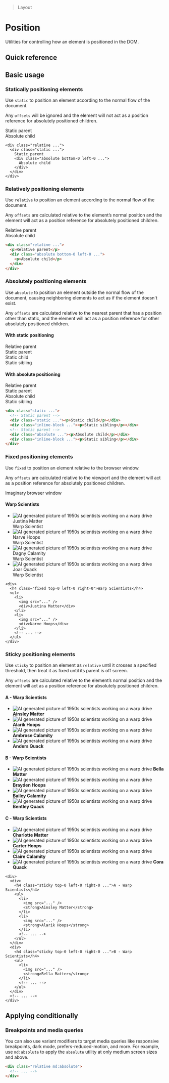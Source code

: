 > Layout

# Position

Utilities for controlling how an element is positioned in the DOM.

## Quick reference

<qr-table />

## Basic usage

### Statically positioning elements
Use `static` to position an element according to the normal flow of the document.

Any `offsets` will be ignored and the element will not act as a position reference for absolutely positioned children.

<example-container>
  <div class="ex-bg--striped ex-bg--fuchsia rounded-8 p-16 relative">
    <div class="static pd-bg-fuchsia-500 p-16 h-128 rounded-4 ex-font">
      Static parent
      <div class="absolute bottom-0 left-0 pd-bg-purple-600 pd-shadow-lg rounded-4 p-16 pd-text-white ex-font">
        Absolute child
      </div>
    </div>
  </div>
</example-container>

```html{2}
<div class="relative ...">
  <div class="static ...">
    Static parent
    <div class="absolute bottom-0 left-0 ...">
      Absolute child
    </div>
  </div>
</div>
```

### Relatively positioning elements
Use `relative` to position an element according to the normal flow of the document.

Any `offsets` are calculated relative to the element’s normal position and the element will act as a position reference for absolutely positioned children.

<example-container>
  <div class="ex-bg--striped ex-bg--blue rounded-8 p-16">
    <div class="relative pd-bg-blue-500 p-16 h-128 rounded-4 ex-font">
      Relative parent
      <div class="absolute bottom-0 left-0 pd-bg-indigo-600 pd-shadow-lg rounded-4 p-16 pd-text-white ex-font">
        Absolute child
      </div>
    </div>
  </div>
</example-container>

```html
<div class="relative ...">
  <p>Relative parent</p>
  <div class="absolute bottom-0 left-0 ...">
    <p>Absolute child</p>
  </div>
</div>
```

### Absolutely positioning elements
Use `absolute` to position an element outside the normal flow of the document, causing neighboring elements to act as if the element doesn't exist.

Any `offsets` are calculated relative to the nearest parent that has a position other than static, and the element will act as a position reference for other absolutely positioned children.

<example-container>
  <h4>With static positioning</h4>
  <div class="relative ex-bg--striped ex-bg--fuchsia rounded-8 p-16 ex-font pd-text-black">
    Relative parent
    <div class="static pd-bg-fuchsia-500 p-8 h-144 mt-8 rounded-4 pd-text-white">
      Static parent
      <div class="flex gap-16 my-8">
        <div class="static pd-bg-purple-600 pd-shadow-lg rounded-4 p-8">
          Static child
        </div>
        <div class="static pd-bg-white pd-shadow-lg rounded-4 p-8 pd-text-black">
          Static sibling
        </div>
      </div>
    </div>
  </div>

  <h4 class="mt-24">With absolute positioning</h4>
  <div class="relative ex-bg--striped ex-bg--blue rounded-8 p-16 ex-font pd-text-black">
    Relative parent
    <div class="static pd-bg-blue-500 p-8 h-144 mt-8 rounded-4 pd-text-white">
      Static parent
      <div class="flex gap-16 my-8">
        <div class="absolute top-0 right-0 pd-bg-indigo-500 pd-shadow-lg rounded-4 p-8">
          Absolute child
        </div>
        <div class="static pd-bg-white pd-shadow-lg rounded-4 p-8 pd-text-black">
          Static sibling
        </div>
      </div>
    </div>
  </div>
</example-container>

```html
<div class="static ...">
  <!-- Static parent -->
  <div class="static ..."><p>Static child</p></div>
  <div class="inline-block ..."><p>Static sibling</p></div>
  <!-- Static parent -->
  <div class="absolute ..."><p>Absolute child</p></div>
  <div class="inline-block ..."><p>Static sibling</p></div>
</div>
```

### Fixed positioning elements
Use `fixed` to position an element relative to the browser window.

Any `offsets` are calculated relative to the viewport and the element will act as a position reference for absolutely positioned children.

<example-container>
  <div class="ex-inner-box p-0 pd-bg-blue-500 p-4 rounded-4">
    <div class="pd-text-white ex-font pb-4 px-2">Imaginary browser window</div>
    <div class="relative s-bg h-[200] overflow-y-scroll">
      <h4 class="sticky border-b s-border/50 s-bg/50 left-0 right-0 top-0 px-16 py-8 backdrop-blur-m">Warp Scientists</h4>
      <ul class="divide-y">
        <li class="flex items-center p-16">
          <img src="/classes/matter.jpg" class="object-cover h-48 mr-16 rounded-full" alt="AI generated picture of 1950s scientists working on a warp drive" />
          <div>
            <div class="font-bold">Justina Matter</div>
            Warp Scientist
          </div>
        </li>
        <li class="flex items-center p-16">
          <img src="/classes/profile1.jpg" class="object-cover h-48 mr-16 rounded-full" alt="AI generated picture of 1950s scientists working on a warp drive" />
          <div>
            <div class="font-bold">Narve Hoops</div>
            Warp Scientist
          </div>
        </li>
        <li class="flex items-center p-16">
          <img src="/classes/profile5.jpg" class="object-cover h-48 mr-16 rounded-full" alt="AI generated picture of 1950s scientists working on a warp drive" />
          <div>
            <div class="font-bold">Dagny Calamity</div>
            Warp Scientist
          </div>
        </li>
        <li class="flex items-center p-16">
          <img src="/classes/profile2.jpg" class="object-cover h-48 mr-16 rounded-full" alt="AI generated picture of 1950s scientists working on a warp drive" />
          <div>
            <div class="font-bold">Joar Quack</div>
            Warp Scientist
          </div>
        </li>
    </ul>
    </div>
  </div>
</example-container>

```html{2}
<div>
  <h4 class="fixed top-0 left-0 right-0">Warp Scientists</h4>
  <ul>
    <li>
      <img src="..." />
      <div>Justina Matter</div>
    </li>
    <li>
      <img src="..." />
      <div>Narve Hoops</div>
    </li>
    <!-- ... -->
  </ul>
</div>
```

### Sticky positioning elements
Use `sticky` to position an element as `relative` until it crosses a specified threshold, then treat it as fixed until its parent is off screen.

Any `offsets` are calculated relative to the element’s normal position and the element will act as a position reference for absolutely positioned children.

<example-container>
  <div class="ex-inner-box relative p-0">
    <div class="overflow-y-scroll h-[200]">
      <div>
        <h4 class="sticky border-b s-border/50 s-bg-primary/10 left-0 right-0 top-0 px-16 py-8 backdrop-blur-m mb-0">A - Warp Scientists</h4>
        <ul class="divide-y">
          <li class="flex items-center px-12 py-8">
            <img src="/classes/matter.jpg" class="h-48 mr-16 rounded-full" alt="AI generated picture of 1950s scientists working on a warp drive" />
            <strong>Ainsley Matter</strong>
          </li>
          <li class="flex items-center px-12 py-8">
            <img src="/classes/profile1.jpg" class="h-48 mr-16 rounded-full" alt="AI generated picture of 1950s scientists working on a warp drive" />
            <strong>Alarik Hoops</strong>
          </li>
          <li class="flex items-center px-12 py-8">
            <img src="/classes/profile5.jpg" class="h-48 mr-16 rounded-full" alt="AI generated picture of 1950s scientists working on a warp drive" />
            <strong>Ambrose Calamity</strong>
          </li>
          <li class="flex items-center px-12 py-8">
            <img src="/classes/profile2.jpg" class="h-48 mr-16 rounded-full" alt="AI generated picture of 1950s scientists working on a warp drive" />
            <strong>Anders Quack</strong>
          </li>
        </ul>
      </div>
      <div class="pt-32">
        <h4 class="sticky border-b s-border/50 s-bg-positive/10 left-0 right-0 top-0 px-16 py-8 backdrop-blur-m mb-0">B - Warp Scientists</h4>
        <ul class="divide-y">
          <li class="flex items-center px-12 py-8">
            <img src="/classes/matter.jpg" class="h-48 mr-16 rounded-full" alt="AI generated picture of 1950s scientists working on a warp drive" />
            <strong>Bella Matter</strong>
          </li>
          <li class="flex items-center px-12 py-8">
            <img src="/classes/profile1.jpg" class="h-48 mr-16 rounded-full" alt="AI generated picture of 1950s scientists working on a warp drive" />
            <strong>Brayden Hoops</strong>
          </li>
          <li class="flex items-center px-12 py-8">
            <img src="/classes/profile1.jpg" class="h-48 mr-16 rounded-full" alt="AI generated picture of 1950s scientists working on a warp drive" />
            <strong>Bailey Calamity</strong>
          </li>
          <li class="flex items-center px-12 py-8">
            <img src="/classes/profile5.jpg" class="h-48 mr-16 rounded-full" alt="AI generated picture of 1950s scientists working on a warp drive" />
            <strong>Bentley Quack</strong>
          </li>
        </ul>
      </div>
      <div class="pt-32">
        <h4 class="sticky border-b s-border/50 s-bg-negative/10 left-0 right-0 top-0 px-16 py-8 backdrop-blur-m mb-0">C - Warp Scientists</h4>
        <ul class="divide-y">
          <li class="flex items-center px-12 py-8">
            <img src="/classes/matter.jpg" class="h-48 mr-16 rounded-full" alt="AI generated picture of 1950s scientists working on a warp drive" />
            <strong>Charlotte Matter</strong>
          </li>
          <li class="flex items-center px-12 py-8">
            <img src="/classes/profile1.jpg" class="h-48 mr-16 rounded-full" alt="AI generated picture of 1950s scientists working on a warp drive" />
            <strong>Carter Hoops</strong>
          </li>
          <li class="flex items-center px-12 py-8">
            <img src="/classes/profile1.jpg" class="h-48 mr-16 rounded-full" alt="AI generated picture of 1950s scientists working on a warp drive" />
            <strong>Claire Calamity</strong>
          </li>
          <li class="flex items-center px-12 py-8">
            <img src="/classes/profile5.jpg" class="h-48 mr-16 rounded-full" alt="AI generated picture of 1950s scientists working on a warp drive" />
            <strong>Cora Quack</strong>
          </li>
        </ul>
      </div>
    </div>
  </div>
</example-container>

```html{3,17}
<div>
  <div>
    <h4 class="sticky top-0 left-0 right-0 ...">A - Warp Scientists</h4>
    <ul>
      <li>
        <img src="..." />
        <strong>Ainsley Matter</strong>
      </li>
      <li>
        <img src="..." />
        <strong>Alarik Hoops</strong>
      </li>
      <!-- ... -->
    </ul>
  </div>
  <div>
    <h4 class="sticky top-0 left-0 right-0 ...">B - Warp Scientists</h4>
    <ul>
      <li>
        <img src="..." />
        <strong>Bella Matter</strong>
      </li>
      <!-- ... -->
    </ul>
  </div>
  <!-- ... -->
</div>
```

## Applying conditionally

### Breakpoints and media queries
You can also use variant modifiers to target media queries like responsive breakpoints, dark mode, prefers-reduced-motion, and more. For example, use `md:absolute` to apply the `absolute` utility at only medium screen sizes and above.

```html
<div class="relative md:absolute">
  <!-- ... -->
</div>
```
